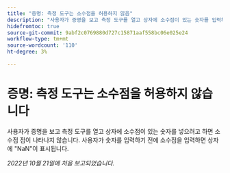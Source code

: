 ```yaml
---
title: "증명: 측정 도구는 소수점을 허용하지 않음"
description: "사용자가 증명을 보고 측정 도구를 열고 상자에 소수점이 있는 숫자를 입력하려고 하면 소수점 값이 표시되지 않습니다. 사용자가 숫자를 입력하기 전에 소수점을 입력하면 상자에 NaN이 표시됩니다."
hidefromtoc: true
source-git-commit: 9abf2c0769880d727c15871aaf558bc06e025e24
workflow-type: tm+mt
source-wordcount: '110'
ht-degree: 3%

---
```



# 증명: 측정 도구는 소수점을 허용하지 않습니다

<!--This article is on the WF and WFP TOC-->

사용자가 증명을 보고 측정 도구를 열고 상자에 소수점이 있는 숫자를 넣으려고 하면 소수점 점이 나타나지 않습니다. 사용자가 숫자를 입력하기 전에 소수점을 입력하면 상자에 &quot;NaN&quot;이 표시됩니다.

_2022년 10월 21일에 처음 보고되었습니다._

